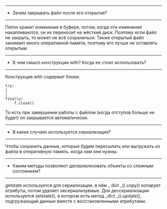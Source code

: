 ***
* Зачем закрывать файл после его открытия?
***
Питон хранит изменения в буфере, потом, когда эти изменения накапливаются, он их переносит на жёсткий диск. Поэтому если файл не закрыть, то может не всё сохраниться. Также открытый файл занимает много оперативной памяти, поэтому его лучше не оставлять открытым.
***
* В чем смысл конструкции with? Когда ее стоит использовать?
***
Конструкция with содержит блоки:
  
    try:
    |
    |
    finally:
        f.close()

То есть при завершении работы с файлом (когда отступов больше не будет) он закрывается автоматически. 
***
* В каких случаях используется сериализация?
***
Чтобы сохранить данные, которые будем пересылать или выгружать из файла в оперативную память. когда нам они нужны.

***
* Каким методы позволяют десериализовать объекты со сложным состоянием?
***
getstate используется для сериализации, в нём _ dict _().copy() копирует атрибуты, потом удаляет несериализуемые. Для дессериализации
используется setstate(), в котором есть метод  _dict _().update(), подгружающий данные вместе с восстановленными атрибутами.